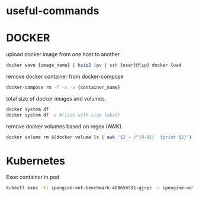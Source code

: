 # useful-commands


# DOCKER

upload docker image from one host to another

```bash
docker save {image_name} | bzip2 |pv | ssh {user}@{ip} docker load
```

remove docker container from docker-compose
```bash
docker-compose rm -f -s -v {container_name}
```

total size of docker images and volumes. 
```bash
docker system df 
docker system df -v #(list with size label)
```

remove docker volumes based on regex (AWK)
```bash
docker volume rm $(docker volume ls | awk '$2 ~ /^[0-9]/  {print $2}')
```

# Kubernetes

Exec container in pod
```bash
kubectl exec -ti ipengine-net-benchmark-488656591-gjrpc -c ipengine-net-benchmark-iperf-server /bin/bash
```